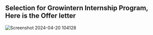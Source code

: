 ## Selection for Growintern Internship Program, Here is the Offer letter 
<img width="full" alt="Screenshot 2024-04-20 104128" src="https://github.com/ZAHIDKHATTAKCS/Growintern-Internship-Tasks/assets/103638880/9a0b109d-609d-46ab-a5e9-c6475fde176b">
